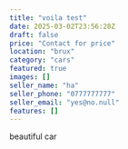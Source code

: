 ```yaml
---
title: "voila test"
date: 2025-03-02T23:56:28Z
draft: false
price: "Contact for price"
location: "brux"
category: "cars"
featured: true
images: []
seller_name: "ha"
seller_phone: "0777777777"
seller_email: "yes@no.null"
features: []
---
```

beautiful car
